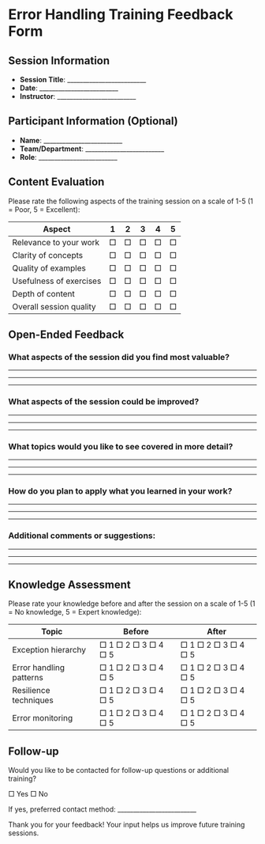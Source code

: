 # Error Handling Training Feedback Form

## Session Information

- **Session Title**: _________________________
- **Date**: _________________________
- **Instructor**: _________________________

## Participant Information (Optional)

- **Name**: _________________________
- **Team/Department**: _________________________
- **Role**: _________________________

## Content Evaluation

Please rate the following aspects of the training session on a scale of 1-5 (1 = Poor, 5 = Excellent):

| Aspect | 1 | 2 | 3 | 4 | 5 |
|--------|---|---|---|---|---|
| Relevance to your work | □ | □ | □ | □ | □ |
| Clarity of concepts | □ | □ | □ | □ | □ |
| Quality of examples | □ | □ | □ | □ | □ |
| Usefulness of exercises | □ | □ | □ | □ | □ |
| Depth of content | □ | □ | □ | □ | □ |
| Overall session quality | □ | □ | □ | □ | □ |

## Open-Ended Feedback

### What aspects of the session did you find most valuable?

_________________________
_________________________
_________________________

### What aspects of the session could be improved?

_________________________
_________________________
_________________________

### What topics would you like to see covered in more detail?

_________________________
_________________________
_________________________

### How do you plan to apply what you learned in your work?

_________________________
_________________________
_________________________

### Additional comments or suggestions:

_________________________
_________________________
_________________________

## Knowledge Assessment

Please rate your knowledge before and after the session on a scale of 1-5 (1 = No knowledge, 5 = Expert knowledge):

| Topic | Before | After |
|-------|--------|-------|
| Exception hierarchy | □ 1 □ 2 □ 3 □ 4 □ 5 | □ 1 □ 2 □ 3 □ 4 □ 5 |
| Error handling patterns | □ 1 □ 2 □ 3 □ 4 □ 5 | □ 1 □ 2 □ 3 □ 4 □ 5 |
| Resilience techniques | □ 1 □ 2 □ 3 □ 4 □ 5 | □ 1 □ 2 □ 3 □ 4 □ 5 |
| Error monitoring | □ 1 □ 2 □ 3 □ 4 □ 5 | □ 1 □ 2 □ 3 □ 4 □ 5 |

## Follow-up

Would you like to be contacted for follow-up questions or additional training?

□ Yes □ No

If yes, preferred contact method: _________________________

Thank you for your feedback! Your input helps us improve future training sessions.

